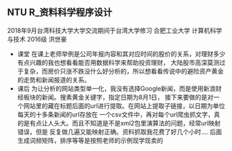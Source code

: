 ﻿## NTU R_资料科学程序设计
2018年9月台湾科技大学大学交流期间于台湾大学修习
合肥工业大学 计算机科学与技术 2016级 洪世豪



- 课堂
在课上老师举例是公司年报内容和其对应时间的股价的关系，对理财多少有点兴趣的我也想看看能否用数据科学来帮助投资理财，
大陆股市高深莫测过于复杂，而房价只涨不跌没什么好分析的，所以想看看传说中的避险资产黄金的走势和新闻报道的关系。
- 课后
为让分析的网站类型单一化，我没有选择Google新闻，而是使用新浪财经板块的新闻。搜素黄金关键字，指定日期为8月1日，
接下来要做的是对一个网站里的藏在标题后面的url进行提取。在网站上提取子链接，以日期为单位每天的十多条新闻的url存放在
一个csv文件中，再对每个url爬虫抓文字，真的是有点让人头大。而且不知道是不是xml2包里演算法的问题，经常url映射错误，但是
反复做几遍又能映射正确。资料抓取我花费了好几个小时....
后面生成词频矩阵，排序等等是按照老师的示例现学现卖的
